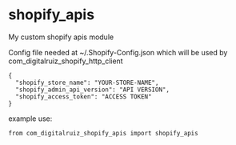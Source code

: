 # shopify_apis 

My custom shopify apis module

Config file needed at ~/.Shopify-Config.json which will be used by com_digitalruiz_shopify_http_client
```
{
  "shopify_store_name": "YOUR-STORE-NAME",
  "shopify_admin_api_version": "API VERSION",
  "shopify_access_token": "ACCESS TOKEN"
}
```
example use:

```
from com_digitalruiz_shopify_apis import shopify_apis

```
